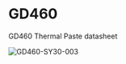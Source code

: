 # GD460
GD460 Thermal Paste datasheet

<img src="https://i.ibb.co/X7CDXRd/GD460-SY30-003.jpg" alt="GD460-SY30-003" border="0">


